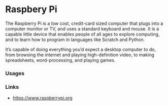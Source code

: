 # Raspbery Pi

The Raspberry Pi is a low cost, credit-card sized computer that plugs into a computer monitor or TV, and uses a standard keyboard and mouse. It is a capable little device that enables people of all ages to explore computing, and to learn how to program in languages like Scratch and Python. 


It’s capable of doing everything you’d expect a desktop computer to do, from browsing the internet and playing high-definition video, to making spreadsheets, word-processing, and playing games.

### Usages


### Links

* https://www.raspberrypi.org